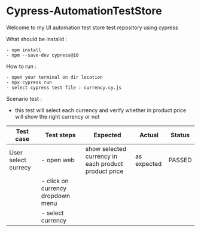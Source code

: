 # Cypress-AutomationTestStore
Welcome to my UI automation test store test repository using cypress

What should be installd : 
```
- npm install
- npm --save-dev cypress@10
```

How to run :
```
- open your terminal on dir location
- npx cypress run
- select cypress test file : currency.cy.js
```

Scenario test : 
- this test will select each currency and verify whether in product price will show the right currency or not

|       Test case        |       Test steps        |            Expected             |      Actual      |     Status    |
-------------------------|-------------------------|---------------------------------|------------------|----------------
|  User select currecy   |  - open web             | show selected currency in each product product price    |  as expected     |   PASSED      |
|                        |  - click on currency dropdown menu   |       |                  |               |
|                        |  - select currency       |                                 |                  |               |
                        

